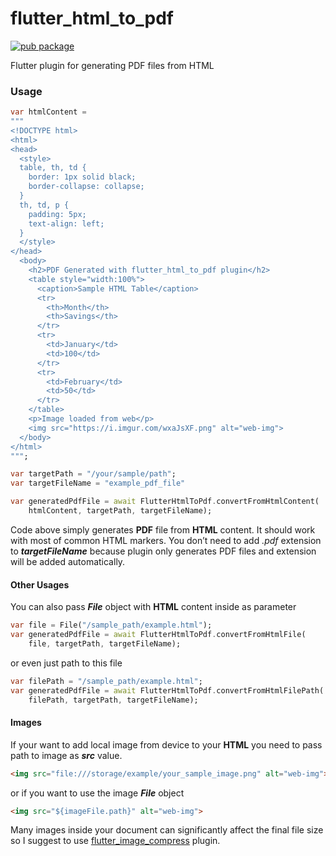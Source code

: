 # flutter_html_to_pdf

[![pub package](https://img.shields.io/pub/v/flutter_html_to_pdf.svg)](https://pub.dartlang.org/packages/flutter_html_to_pdf)

Flutter plugin for generating PDF files from HTML

### Usage

```dart
var htmlContent =
"""
<!DOCTYPE html>
<html>
<head>
  <style>
  table, th, td {
    border: 1px solid black;
    border-collapse: collapse;
  }
  th, td, p {
    padding: 5px;
    text-align: left;
  }
  </style>
</head>
  <body>
    <h2>PDF Generated with flutter_html_to_pdf plugin</h2>
    <table style="width:100%">
      <caption>Sample HTML Table</caption>
      <tr>
        <th>Month</th>
        <th>Savings</th>
      </tr>
      <tr>
        <td>January</td>
        <td>100</td>
      </tr>
      <tr>
        <td>February</td>
        <td>50</td>
      </tr>
    </table>
    <p>Image loaded from web</p>
    <img src="https://i.imgur.com/wxaJsXF.png" alt="web-img">
  </body>
</html>
""";

var targetPath = "/your/sample/path";
var targetFileName = "example_pdf_file"

var generatedPdfFile = await FlutterHtmlToPdf.convertFromHtmlContent(
    htmlContent, targetPath, targetFileName);
```

Code above simply generates **PDF** file from **HTML** content. It should work with most of common HTML markers. You don’t need to add *.pdf* extension to ***targetFileName*** because plugin only generates PDF files and extension will be added automatically.
#### Other Usages
You can also pass ***File*** object with **HTML** content inside as parameter
```dart
var file = File("/sample_path/example.html");
var generatedPdfFile = await FlutterHtmlToPdf.convertFromHtmlFile(
    file, targetPath, targetFileName);
```

or even just path to this file
```dart
var filePath = "/sample_path/example.html";
var generatedPdfFile = await FlutterHtmlToPdf.convertFromHtmlFilePath(
    filePath, targetPath, targetFileName);
```

#### Images
If your want to add local image from device to your **HTML** you need to pass path to image as ***src*** value.

```html
<img src="file:///storage/example/your_sample_image.png" alt="web-img">
```
or if you want to use the image ***File*** object
```html
<img src="${imageFile.path}" alt="web-img">
```

Many images inside your document can significantly affect the final file size so I suggest to use [flutter_image_compress](https://github.com/OpenFlutter/flutter_image_compress) plugin.



